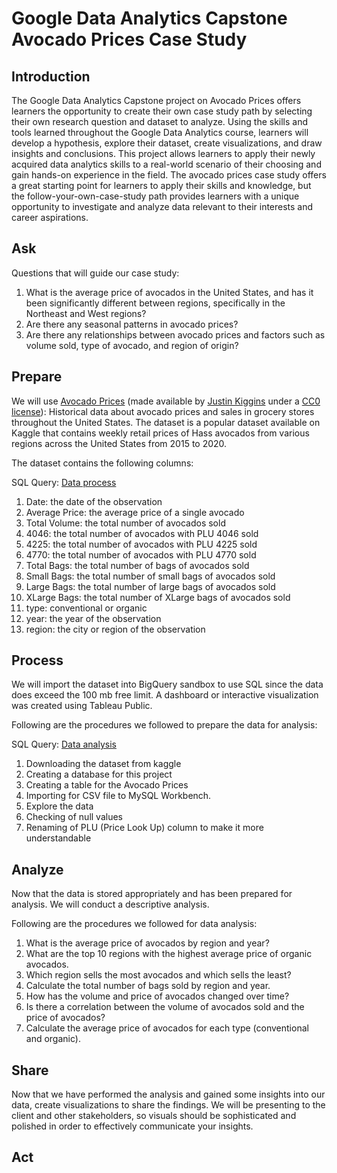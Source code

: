 # Google Data Analytics Capstone Avocado Prices Case Study

## Introduction

The Google Data Analytics Capstone project on Avocado Prices offers learners the opportunity to create their own case study path by selecting their own research question and dataset to analyze. Using the skills and tools learned throughout the Google Data Analytics course, learners will develop a hypothesis, explore their dataset, create visualizations, and draw insights and conclusions. This project allows learners to apply their newly acquired data analytics skills to a real-world scenario of their choosing and gain hands-on experience in the field. The avocado prices case study offers a great starting point for learners to apply their skills and knowledge, but the follow-your-own-case-study path provides learners with a unique opportunity to investigate and analyze data relevant to their interests and career aspirations.

## Ask

Questions that will guide our case study:
1. What is the average price of avocados in the United States, and has it been significantly different between regions, specifically in the Northeast and West regions?
2. Are there any seasonal patterns in avocado prices?
3. Are there any relationships between avocado prices and factors such as volume sold, type of avocado, and region of origin?


## Prepare

We will use [Avocado Prices](https://www.kaggle.com/datasets/neuromusic/avocado-prices) (made available by [Justin Kiggins](https://www.kaggle.com/neuromusic) under a [CC0 license](https://creativecommons.org/publicdomain/zero/1.0/)): Historical data about avocado prices and sales in grocery stores throughout the United States. The dataset is a popular dataset available on Kaggle that contains weekly retail prices of Hass avocados from various regions across the United States from 2015 to 2020.

The dataset contains the following columns:

SQL Query: [Data process](https://github.com/wolowizard3/Google-Data-Analytics-Capstone-Avocado-Prices-Case-Study/blob/main/01_Data_Process.sql)

1. Date: the date of the observation
2. Average Price: the average price of a single avocado
3. Total Volume: the total number of avocados sold
4. 4046: the total number of avocados with PLU 4046 sold
5. 4225: the total number of avocados with PLU 4225 sold
6. 4770: the total number of avocados with PLU 4770 sold
7. Total Bags: the total number of bags of avocados sold
8. Small Bags: the total number of small bags of avocados sold
9. Large Bags: the total number of large bags of avocados sold
10. XLarge Bags: the total number of XLarge bags of avocados sold
11. type: conventional or organic
12. year: the year of the observation
13. region: the city or region of the observation


## Process

We will import the dataset into BigQuery sandbox to use SQL since the data does exceed the 100 mb free limit. A dashboard or interactive visualization was created using Tableau Public.

Following are the procedures we followed to prepare the data for analysis:

SQL Query: [Data analysis](https://github.com/wolowizard3/Google-Data-Analytics-Capstone-Avocado-Prices-Case-Study/blob/main/02_Data_Analysis.sql)

1. Downloading the dataset from kaggle
2. Creating a database for this project
3. Creating a table for the Avocado Prices
4. Importing for CSV file to MySQL Workbench.
5. Explore the data
6. Checking of null values
7. Renaming of PLU (Price Look Up) column to make it more understandable



## Analyze

Now that the data is stored appropriately and has been prepared for analysis. We will conduct a descriptive analysis.

Following are the procedures we followed for data analysis:

1. What is the average price of avocados by region and year?
2. What are the top 10 regions with the highest average price of organic avocados.
3. Which region sells the most avocados and which sells the least?
4. Calculate the total number of bags sold by region and year.
5. How has the volume and price of avocados changed over time?
6. Is there a correlation between the volume of avocados sold and the price of avocados?
7. Calculate the average price of avocados for each type (conventional and organic).



## Share

Now that we have performed the analysis and gained some insights into our data, create visualizations to share the findings. We will be presenting to the client and other stakeholders, so visuals should be sophisticated and polished in order to effectively communicate your insights.


## Act

